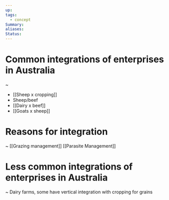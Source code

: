 ```yaml
---
up: 
tags:
  - concept
Summary: 
aliases: 
Status:
---
```

# Common integrations of enterprises in Australia
~
- [[Sheep x cropping]]
- Sheep/beef
- [[Dairy x beef]]
- [[Goats x sheep]]
<!--SR:!2025-03-13,3,250-->

# Reasons for integration
~
[[Grazing management]]
[[Parasite Management]]
<!--SR:!2025-03-14,4,270-->

# Less common integrations of enterprises in Australia
~
Dairy farms, some have vertical integration with cropping for grains
<!--SR:!2025-03-13,3,250-->